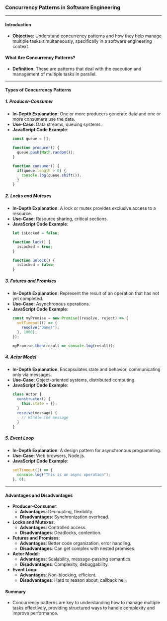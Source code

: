 ### Concurrency Patterns in Software Engineering

---

#### Introduction
- **Objective**: Understand concurrency patterns and how they help manage multiple tasks simultaneously, specifically in a software engineering context.

#### What Are Concurrency Patterns?
- **Definition**: These are patterns that deal with the execution and management of multiple tasks in parallel.

---

#### Types of Concurrency Patterns

##### 1. Producer-Consumer
- **In-Depth Explanation**: One or more producers generate data and one or more consumers use the data.
- **Use-Case**: Data streams, queuing systems.
- **JavaScript Code Example**:
  ```javascript
  const queue = [];
  
  function producer() {
    queue.push(Math.random());
  }
  
  function consumer() {
    if(queue.length > 0) {
      console.log(queue.shift());
    }
  }
  ```

##### 2. Locks and Mutexes
- **In-Depth Explanation**: A lock or mutex provides exclusive access to a resource.
- **Use-Case**: Resource sharing, critical sections.
- **JavaScript Code Example**:
  ```javascript
  let isLocked = false;

  function lock() {
    isLocked = true;
  }

  function unlock() {
    isLocked = false;
  }
  ```

##### 3. Futures and Promises
- **In-Depth Explanation**: Represent the result of an operation that has not yet completed.
- **Use-Case**: Asynchronous operations.
- **JavaScript Code Example**:
  ```javascript
  const myPromise = new Promise((resolve, reject) => {
    setTimeout(() => {
      resolve("Done!");
    }, 1000);
  });

  myPromise.then(result => console.log(result));
  ```

##### 4. Actor Model
- **In-Depth Explanation**: Encapsulates state and behavior, communicating only via messages.
- **Use-Case**: Object-oriented systems, distributed computing.
- **JavaScript Code Example**:
  ```javascript
  class Actor {
    constructor() {
      this.state = {};
    }
    receive(message) {
      // Handle the message
    }
  }
  ```

##### 5. Event Loop
- **In-Depth Explanation**: A design pattern for asynchronous programming.
- **Use-Case**: Web browsers, Node.js.
- **JavaScript Code Example**:
  ```javascript
  setTimeout(() => {
    console.log("This is an async operation");
  }, 0);
  ```

---

#### Advantages and Disadvantages
- **Producer-Consumer**:
  - **Advantages**: Decoupling, flexibility.
  - **Disadvantages**: Synchronization overhead.
- **Locks and Mutexes**:
  - **Advantages**: Controlled access.
  - **Disadvantages**: Deadlocks, contention.
- **Futures and Promises**:
  - **Advantages**: Better code organization, error handling.
  - **Disadvantages**: Can get complex with nested promises.
- **Actor Model**:
  - **Advantages**: Scalability, message-passing semantics.
  - **Disadvantages**: Complexity, debuggability.
- **Event Loop**:
  - **Advantages**: Non-blocking, efficient.
  - **Disadvantages**: Hard to reason about, callback hell.

#### Summary
- Concurrency patterns are key to understanding how to manage multiple tasks effectively, providing structured ways to handle complexity and improve performance.
